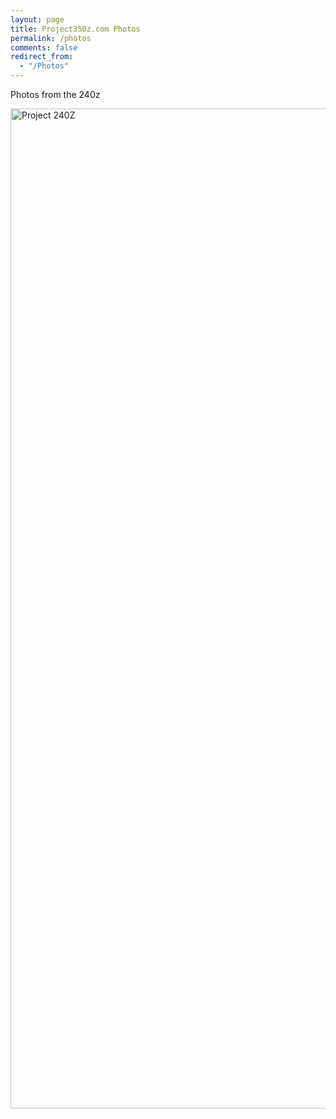 ```yaml
---
layout: page
title: Project350z.com Photos
permalink: /photos
comments: false
redirect_from: 
  - "/Photos"
---
```


Photos from the 240z

<a data-flickr-embed="true" data-header="true" data-footer="true" href="https://www.flickr.com/photos/chammond/albums/72157594465585463" title="Project 240Z"><img src="https://live.staticflickr.com/1340/1284655318_8a2b7537dc_h.jpg" width="1200" height="1600" alt="Project 240Z"></a><script async src="//embedr.flickr.com/assets/client-code.js" charset="utf-8"></script>